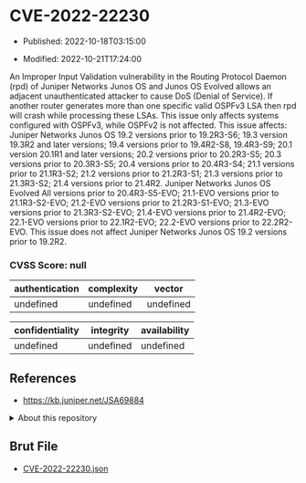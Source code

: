 # CVE-2022-22230

- Published: 2022-10-18T03:15:00

- Modified: 2022-10-21T17:24:00

An Improper Input Validation vulnerability in the Routing Protocol Daemon (rpd) of Juniper Networks Junos OS and Junos OS Evolved allows an adjacent unauthenticated attacker to cause DoS (Denial of Service). If another router generates more than one specific valid OSPFv3 LSA then rpd will crash while processing these LSAs. This issue only affects systems configured with OSPFv3, while OSPFv2 is not affected. This issue affects: Juniper Networks Junos OS 19.2 versions prior to 19.2R3-S6; 19.3 version 19.3R2 and later versions; 19.4 versions prior to 19.4R2-S8, 19.4R3-S9; 20.1 version 20.1R1 and later versions; 20.2 versions prior to 20.2R3-S5; 20.3 versions prior to 20.3R3-S5; 20.4 versions prior to 20.4R3-S4; 21.1 versions prior to 21.1R3-S2; 21.2 versions prior to 21.2R3-S1; 21.3 versions prior to 21.3R3-S2; 21.4 versions prior to 21.4R2. Juniper Networks Junos OS Evolved All versions prior to 20.4R3-S5-EVO; 21.1-EVO versions prior to 21.1R3-S2-EVO; 21.2-EVO versions prior to 21.2R3-S1-EVO; 21.3-EVO versions prior to 21.3R3-S2-EVO; 21.4-EVO versions prior to 21.4R2-EVO; 22.1-EVO versions prior to 22.1R2-EVO; 22.2-EVO versions prior to 22.2R2-EVO. This issue does not affect Juniper Networks Junos OS 19.2 versions prior to 19.2R2.

### CVSS Score: **null**

| authentication | complexity | vector |
| --- | --- | --- |
| undefined | undefined | undefined |

| confidentiality | integrity | availability |
| --- | --- | --- |
| undefined | undefined | undefined |

## References

* https://kb.juniper.net/JSA69884

<details>
<summary>About this repository</summary> 

  This repository is part of the project [Live Hack CVE](https://github.com/Live-Hack-CVE). Main website can be found [www.live-hack.org](https://www.live-hack.org) 
  
  Made by [Sn0wAlice](https://github.com/Sn0wAlice) for the people that care about security and need to have a feed of the latest CVEs. Hope you enjoy it, don't forget to star the repo and follow me on [Twitter](https://twitter.com/Sn0wAlice) and [Github](https://github.com/Sn0wAlice). And that is my [personnal website](https://www.alice-snow.me/)

  - [Home Page](https://github.com/Live-Hack-CVE)
  - [Framework](https://github.com/Live-Hack-CVE/cve-framework)
  - [CVE database](https://github.com/Live-Hack-CVE/full_database)
  - [Changelog](https://github.com/Live-Hack-CVE/Changelog)
</details>

## Brut File

* [CVE-2022-22230.json](https://raw.githubusercontent.com/Live-Hack-CVE/full_database/main/cves/2022/CVE-2022-22230.json)

